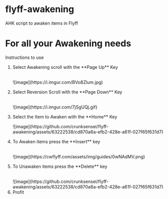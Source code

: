 # flyff-awakening
AHK script to awaken items in Flyff

# For all your Awakening needs
Instructions to use

1. <p>Select Awakening scroll with the **Page Up** Key</p>
   <br>
   ![image](https://i.imgur.com/BVo8Zlum.jpg)
   <br>
3. <p>Select Reversion Scroll with the **Page Down** Key</p>
   <br>
   ![image](https://i.imgur.com/7jSgUQj.gif)
   <br>
5. <p>Select the Item to Awaken with the **Home** Key</p>
   ![image](https://github.com/crunksensei/flyff-awakening/assets/63222538/cd870a6a-efb2-428e-a61f-027f65f631d7)   
7. <p>To Awaken items press the **Insert** key</p>
   <br>
   ![image](https://cwflyff.com/assets/img/guides/0wNAdMV.png)
   <br>
8. <p>To Unawaken items press the **Delete** key</p>
   <br>
   ![image](https://github.com/crunksensei/flyff-awakening/assets/63222538/cd870a6a-efb2-428e-a61f-027f65f631d7)
   <br>
10. Profit
   
